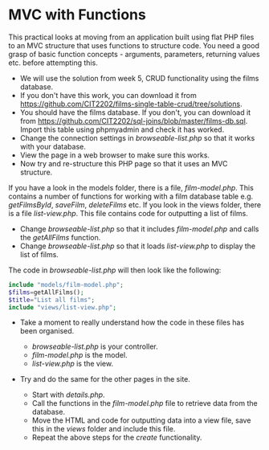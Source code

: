 # MVC with Functions
This practical looks at moving from an application built using flat PHP files to an MVC structure that uses functions to structure code. You need a good grasp of basic function concepts - arguments, parameters, returning values etc. before attempting this.
* We will use the solution from week 5, CRUD functionality using the films database.
* If you don't have this work, you can download it from https://github.com/CIT2202/films-single-table-crud/tree/solutions.
* You should have the films database. If you don't, you can download it from https://github.com/CIT2202/sql-joins/blob/master/films-db.sql. Import this table using phpmyadmin and check it has worked.
* Change the connection settings in *browseable-list.php* so that it works with your database.
* View the page in a web browser to make sure this works.
* Now try and re-structure this PHP page so that it uses an MVC structure.

If you have a look in the models folder, there is a file, *film-model.php*. This contains a number of functions for working with a film database table e.g. *getFilmsById*, *saveFilm*, *deleteFilms* etc. If you look in the views folder, there is a file *list-view.php*. This file contains code for outputting a list of films.

* Change *browseable-list.php* so that it includes *film-model.php* and calls the *getAllFilms* function.
* Change *browseable-list.php* so that it loads *list-view.php* to display the list of films.

 The code in *browseable-list.php* will then look like the following:

```php
include "models/film-model.php";
$films=getAllFilms();
$title="List all films";
include "views/list-view.php";
```

* Take a moment to really understand how the code in these files has been organised.
  - *browseable-list.php* is your controller.
  - *film-model.php* is the model.
  - *list-view.php* is the view.

* Try and do the same for the other pages in the site.
  * Start with *details.php*.
  * Call the functions in the *film-model.php* file to retrieve data from the database.
  * Move the HTML and code for outputting data into a view file, save this in the *views* folder and include this file.
  * Repeat the above steps for the *create* functionality.
